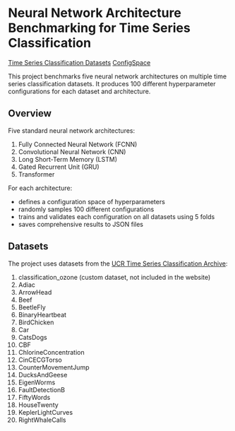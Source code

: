 # Neural Network Architecture Benchmarking for Time Series Classification

[Time Series Classification Datasets](https://www.timeseriesclassification.com/dataset.php)
[ConfigSpace](https://github.com/automl/ConfigSpace/)

This project benchmarks five neural network architectures on multiple time series classification datasets. It produces 100 different hyperparameter configurations for each dataset and architecture.

## Overview

Five standard neural network architectures:
1. Fully Connected Neural Network (FCNN)
2. Convolutional Neural Network (CNN)
3. Long Short-Term Memory (LSTM)
4. Gated Recurrent Unit (GRU)
5. Transformer

For each architecture:
- defines a configuration space of hyperparameters
- randomly samples 100 different configurations
- trains and validates each configuration on all datasets using 5 folds
- saves comprehensive results to JSON files

## Datasets

The project uses datasets from the [UCR Time Series Classification Archive](https://www.timeseriesclassification.com):

1. classification_ozone (custom dataset, not included in the website)
2. Adiac
3. ArrowHead
4. Beef
5. BeetleFly
6. BinaryHeartbeat
7. BirdChicken
8. Car
9. CatsDogs
10. CBF
11. ChlorineConcentration
12. CinCECGTorso
13. CounterMovementJump
14. DucksAndGeese
15. EigenWorms
16. FaultDetectionB
18. FiftyWords
19. HouseTwenty
20. KeplerLightCurves
21. RightWhaleCalls
